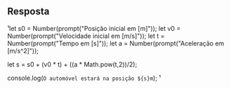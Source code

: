 ## Resposta

¹let s0 = Number(prompt("Posição inicial em [m]"));
let v0 = Number(prompt("Velocidade inicial em [m/s]"));
let t = Number(prompt("Tempo em [s]"));
let a = Number(prompt("Aceleração em [m/s^2]"));
 
let s = s0 + (v0 * t) + ((a * Math.pow(t,2))/2);
 
console.log(`O automóvel estará na posição ${s}m`);
¹
